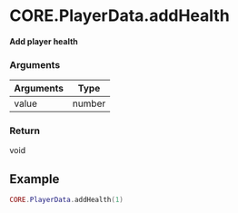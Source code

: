 # CORE.PlayerData.addHealth
#### Add player health
### Arguments

| Arguments | Type   |
| --------- | ------ |
| value  | number|

### Return

void

## Example

```lua
CORE.PlayerData.addHealth(1) 
```